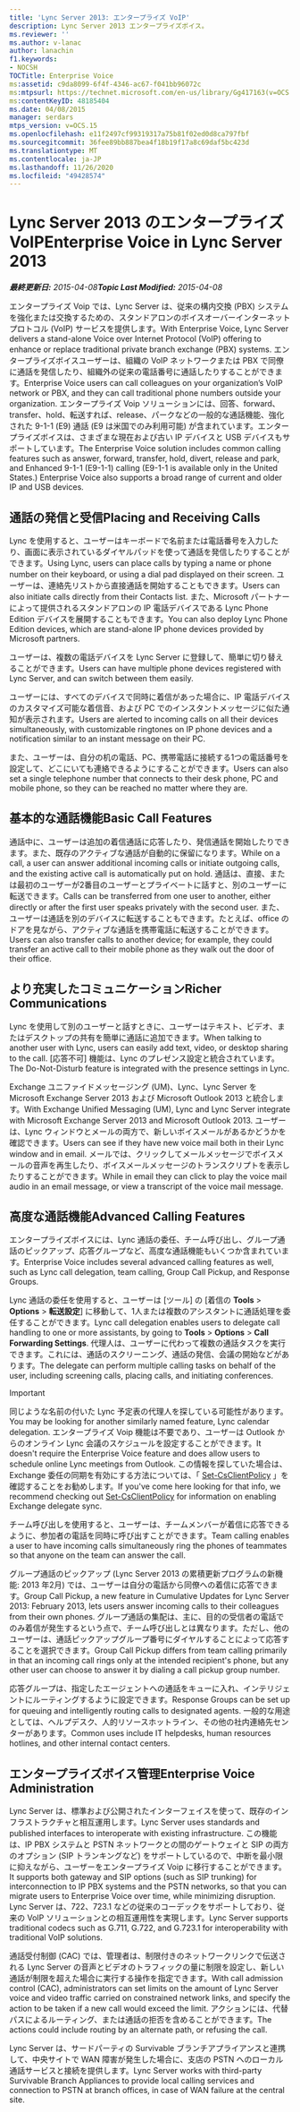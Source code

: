 ```yaml
---
title: 'Lync Server 2013: エンタープライズ VoIP'
description: Lync Server 2013 エンタープライズボイス。
ms.reviewer: ''
ms.author: v-lanac
author: lanachin
f1.keywords:
- NOCSH
TOCTitle: Enterprise Voice
ms:assetid: c9da8099-6f4f-4346-ac67-f041bb96072c
ms:mtpsurl: https://technet.microsoft.com/en-us/library/Gg417163(v=OCS.15)
ms:contentKeyID: 48185404
ms.date: 04/08/2015
manager: serdars
mtps_version: v=OCS.15
ms.openlocfilehash: e11f2497cf99319317a75b81f02ed0d8ca797fbf
ms.sourcegitcommit: 36fee89bb887bea4f18b19f17a8c69daf5bc423d
ms.translationtype: MT
ms.contentlocale: ja-JP
ms.lasthandoff: 11/26/2020
ms.locfileid: "49428574"
---
```

# <a name="enterprise-voice-in-lync-server-2013"></a><span data-ttu-id="ec2c1-103">Lync Server 2013 のエンタープライズ VoIP</span><span class="sxs-lookup"><span data-stu-id="ec2c1-103">Enterprise Voice in Lync Server 2013</span></span>

<div data-xmlns="http://www.w3.org/1999/xhtml">

<div class="topic" data-xmlns="http://www.w3.org/1999/xhtml" data-msxsl="urn:schemas-microsoft-com:xslt" data-cs="https://msdn.microsoft.com/">

<div data-asp="https://msdn2.microsoft.com/asp">



</div>

<div id="mainSection">

<div id="mainBody"><span data-ttu-id="ec2c1-104">

<span> </span></span><span class="sxs-lookup"><span data-stu-id="ec2c1-104">

<span> </span></span></span>

<span data-ttu-id="ec2c1-105">_**最終更新日:** 2015-04-08_</span><span class="sxs-lookup"><span data-stu-id="ec2c1-105">_**Topic Last Modified:** 2015-04-08_</span></span>

<span data-ttu-id="ec2c1-106">エンタープライズ Voip では、Lync Server は、従来の構内交換 (PBX) システムを強化または交換するための、スタンドアロンのボイスオーバーインターネットプロトコル (VoIP) サービスを提供します。</span><span class="sxs-lookup"><span data-stu-id="ec2c1-106">With Enterprise Voice, Lync Server delivers a stand-alone Voice over Internet Protocol (VoIP) offering to enhance or replace traditional private branch exchange (PBX) systems.</span></span> <span data-ttu-id="ec2c1-107">エンタープライズボイスユーザーは、組織の VoIP ネットワークまたは PBX で同僚に通話を発信したり、組織外の従来の電話番号に通話したりすることができます。</span><span class="sxs-lookup"><span data-stu-id="ec2c1-107">Enterprise Voice users can call colleagues on your organization’s VoIP network or PBX, and they can call traditional phone numbers outside your organization.</span></span> <span data-ttu-id="ec2c1-108">エンタープライズ Voip ソリューションには、回答、forward、transfer、hold、転送すれば、release、パークなどの一般的な通話機能、強化された 9-1-1 (E9) 通話 (E9 は米国でのみ利用可能) が含まれています。エンタープライズボイスは、さまざまな現在および古い IP デバイスと USB デバイスもサポートしています。</span><span class="sxs-lookup"><span data-stu-id="ec2c1-108">The Enterprise Voice solution includes common calling features such as answer, forward, transfer, hold, divert, release and park, and Enhanced 9-1-1 (E9-1-1) calling (E9-1-1 is available only in the United States.) Enterprise Voice also supports a broad range of current and older IP and USB devices.</span></span>

<div>

## <a name="placing-and-receiving-calls"></a><span data-ttu-id="ec2c1-109">通話の発信と受信</span><span class="sxs-lookup"><span data-stu-id="ec2c1-109">Placing and Receiving Calls</span></span>

<span data-ttu-id="ec2c1-110">Lync を使用すると、ユーザーはキーボードで名前または電話番号を入力したり、画面に表示されているダイヤルパッドを使って通話を発信したりすることができます。</span><span class="sxs-lookup"><span data-stu-id="ec2c1-110">Using Lync, users can place calls by typing a name or phone number on their keyboard, or using a dial pad displayed on their screen.</span></span> <span data-ttu-id="ec2c1-111">ユーザーは、連絡先リストから直接通話を開始することもできます。</span><span class="sxs-lookup"><span data-stu-id="ec2c1-111">Users can also initiate calls directly from their Contacts list.</span></span> <span data-ttu-id="ec2c1-112">また、Microsoft パートナーによって提供されるスタンドアロンの IP 電話デバイスである Lync Phone Edition デバイスを展開することもできます。</span><span class="sxs-lookup"><span data-stu-id="ec2c1-112">You can also deploy Lync Phone Edition devices, which are stand-alone IP phone devices provided by Microsoft partners.</span></span>

<span data-ttu-id="ec2c1-113">ユーザーは、複数の電話デバイスを Lync Server に登録して、簡単に切り替えることができます。</span><span class="sxs-lookup"><span data-stu-id="ec2c1-113">Users can have multiple phone devices registered with Lync Server, and can switch between them easily.</span></span>

<span data-ttu-id="ec2c1-114">ユーザーには、すべてのデバイスで同時に着信があった場合に、IP 電話デバイスのカスタマイズ可能な着信音、および PC でのインスタントメッセージに似た通知が表示されます。</span><span class="sxs-lookup"><span data-stu-id="ec2c1-114">Users are alerted to incoming calls on all their devices simultaneously, with customizable ringtones on IP phone devices and a notification similar to an instant message on their PC.</span></span>

<span data-ttu-id="ec2c1-115">また、ユーザーは、自分の机の電話、PC、携帯電話に接続する1つの電話番号を設定して、どこにいても連絡できるようにすることができます。</span><span class="sxs-lookup"><span data-stu-id="ec2c1-115">Users can also set a single telephone number that connects to their desk phone, PC and mobile phone, so they can be reached no matter where they are.</span></span>

</div>

<div>

## <a name="basic-call-features"></a><span data-ttu-id="ec2c1-116">基本的な通話機能</span><span class="sxs-lookup"><span data-stu-id="ec2c1-116">Basic Call Features</span></span>

<span data-ttu-id="ec2c1-117">通話中に、ユーザーは追加の着信通話に応答したり、発信通話を開始したりできます。また、既存のアクティブな通話が自動的に保留になります。</span><span class="sxs-lookup"><span data-stu-id="ec2c1-117">While on a call, a user can answer additional incoming calls or initiate outgoing calls, and the existing active call is automatically put on hold.</span></span> <span data-ttu-id="ec2c1-118">通話は、直接、または最初のユーザーが2番目のユーザーとプライベートに話すと、別のユーザーに転送できます。</span><span class="sxs-lookup"><span data-stu-id="ec2c1-118">Calls can be transferred from one user to another, either directly or after the first user speaks privately with the second user.</span></span> <span data-ttu-id="ec2c1-119">また、ユーザーは通話を別のデバイスに転送することもできます。たとえば、office のドアを見ながら、アクティブな通話を携帯電話に転送することができます。</span><span class="sxs-lookup"><span data-stu-id="ec2c1-119">Users can also transfer calls to another device; for example, they could transfer an active call to their mobile phone as they walk out the door of their office.</span></span>

</div>

<div>

## <a name="richer-communications"></a><span data-ttu-id="ec2c1-120">より充実したコミュニケーション</span><span class="sxs-lookup"><span data-stu-id="ec2c1-120">Richer Communications</span></span>

<span data-ttu-id="ec2c1-121">Lync を使用して別のユーザーと話すときに、ユーザーはテキスト、ビデオ、またはデスクトップの共有を簡単に通話に追加できます。</span><span class="sxs-lookup"><span data-stu-id="ec2c1-121">When talking to another user with Lync, users can easily add text, video, or desktop sharing to the call.</span></span> <span data-ttu-id="ec2c1-122">[応答不可] 機能は、Lync のプレゼンス設定と統合されています。</span><span class="sxs-lookup"><span data-stu-id="ec2c1-122">The Do-Not-Disturb feature is integrated with the presence settings in Lync.</span></span>

<span data-ttu-id="ec2c1-123">Exchange ユニファイドメッセージング (UM)、Lync、Lync Server を Microsoft Exchange Server 2013 および Microsoft Outlook 2013 と統合します。</span><span class="sxs-lookup"><span data-stu-id="ec2c1-123">With Exchange Unified Messaging (UM), Lync and Lync Server integrate with Microsoft Exchange Server 2013 and Microsoft Outlook 2013.</span></span> <span data-ttu-id="ec2c1-124">ユーザーは、Lync ウィンドウとメールの両方で、新しいボイスメールがあるかどうかを確認できます。</span><span class="sxs-lookup"><span data-stu-id="ec2c1-124">Users can see if they have new voice mail both in their Lync window and in email.</span></span> <span data-ttu-id="ec2c1-125">メールでは、クリックしてメールメッセージでボイスメールの音声を再生したり、ボイスメールメッセージのトランスクリプトを表示したりすることができます。</span><span class="sxs-lookup"><span data-stu-id="ec2c1-125">While in email they can click to play the voice mail audio in an email message, or view a transcript of the voice mail message.</span></span>

</div>

<div>

## <a name="advanced-calling-features"></a><span data-ttu-id="ec2c1-126">高度な通話機能</span><span class="sxs-lookup"><span data-stu-id="ec2c1-126">Advanced Calling Features</span></span>

<span data-ttu-id="ec2c1-127">エンタープライズボイスには、Lync 通話の委任、チーム呼び出し、グループ通話のピックアップ、応答グループなど、高度な通話機能もいくつか含まれています。</span><span class="sxs-lookup"><span data-stu-id="ec2c1-127">Enterprise Voice includes several advanced calling features as well, such as Lync call delegation, team calling, Group Call Pickup, and Response Groups.</span></span>

<span data-ttu-id="ec2c1-128">Lync 通話の委任を使用すると、ユーザーは [ツール] の [着信の **Tools** \> **Options** \> **転送設定**] に移動して、1人または複数のアシスタントに通話処理を委任することができます。</span><span class="sxs-lookup"><span data-stu-id="ec2c1-128">Lync call delegation enables users to delegate call handling to one or more assistants, by going to **Tools** \> **Options** \> **Call Forwarding Settings**.</span></span> <span data-ttu-id="ec2c1-129">代理人は、ユーザーに代わって複数の通話タスクを実行できます。これには、通話のスクリーニング、通話の発信、会議の開始などがあります。</span><span class="sxs-lookup"><span data-stu-id="ec2c1-129">The delegate can perform multiple calling tasks on behalf of the user, including screening calls, placing calls, and initiating conferences.</span></span>

<div>


> [!IMPORTANT]  
> <span data-ttu-id="ec2c1-130">同じような名前の付いた Lync 予定表の代理人を探している可能性があります。</span><span class="sxs-lookup"><span data-stu-id="ec2c1-130">You may be looking for another similarly named feature, Lync calendar delegation.</span></span> <span data-ttu-id="ec2c1-131">エンタープライズ Voip 機能は不要であり、ユーザーは Outlook からのオンライン Lync 会議のスケジュールを設定することができます。</span><span class="sxs-lookup"><span data-stu-id="ec2c1-131">It doesn't require the Enterprise Voice feature and does allow users to schedule online Lync meetings from Outlook.</span></span> <span data-ttu-id="ec2c1-132">この情報を探していた場合は、Exchange 委任の同期を有効にする方法については、「 <A href="https://docs.microsoft.com/powershell/module/skype/Set-CsClientPolicy">Set-CsClientPolicy</A> 」を確認することをお勧めします。</span><span class="sxs-lookup"><span data-stu-id="ec2c1-132">If you've come here looking for that info, we recommend checking out <A href="https://docs.microsoft.com/powershell/module/skype/Set-CsClientPolicy">Set-CsClientPolicy</A> for information on enabling Exchange delegate sync.</span></span>



</div>

<span data-ttu-id="ec2c1-133">チーム呼び出しを使用すると、ユーザーは、チームメンバーが着信に応答できるように、参加者の電話を同時に呼び出すことができます。</span><span class="sxs-lookup"><span data-stu-id="ec2c1-133">Team calling enables a user to have incoming calls simultaneously ring the phones of teammates so that anyone on the team can answer the call.</span></span>

<span data-ttu-id="ec2c1-134">グループ通話のピックアップ (Lync Server 2013 の累積更新プログラムの新機能: 2013 年2月) では、ユーザーは自分の電話から同僚への着信に応答できます。</span><span class="sxs-lookup"><span data-stu-id="ec2c1-134">Group Call Pickup, a new feature in Cumulative Updates for Lync Server 2013: February 2013, lets users answer incoming calls to their colleagues from their own phones.</span></span> <span data-ttu-id="ec2c1-135">グループ通話の集配は、主に、目的の受信者の電話でのみ着信が発生するという点で、チーム呼び出しとは異なります。ただし、他のユーザーは、通話ピックアップグループ番号にダイヤルすることによって応答することを選択できます。</span><span class="sxs-lookup"><span data-stu-id="ec2c1-135">Group Call Pickup differs from team calling primarily in that an incoming call rings only at the intended recipient's phone, but any other user can choose to answer it by dialing a call pickup group number.</span></span>

<span data-ttu-id="ec2c1-136">応答グループは、指定したエージェントへの通話をキューに入れ、インテリジェントにルーティングするように設定できます。</span><span class="sxs-lookup"><span data-stu-id="ec2c1-136">Response Groups can be set up for queuing and intelligently routing calls to designated agents.</span></span> <span data-ttu-id="ec2c1-137">一般的な用途としては、ヘルプデスク、人的リソースホットライン、その他の社内連絡先センターがあります。</span><span class="sxs-lookup"><span data-stu-id="ec2c1-137">Common uses include IT helpdesks, human resources hotlines, and other internal contact centers.</span></span>

</div>

<div>

## <a name="enterprise-voice-administration"></a><span data-ttu-id="ec2c1-138">エンタープライズボイス管理</span><span class="sxs-lookup"><span data-stu-id="ec2c1-138">Enterprise Voice Administration</span></span>

<span data-ttu-id="ec2c1-139">Lync Server は、標準および公開されたインターフェイスを使って、既存のインフラストラクチャと相互運用します。</span><span class="sxs-lookup"><span data-stu-id="ec2c1-139">Lync Server uses standards and published interfaces to interoperate with existing infrastructure.</span></span> <span data-ttu-id="ec2c1-140">この機能は、IP PBX システムと PSTN ネットワークとの間のゲートウェイと SIP の両方のオプション (SIP トランキングなど) をサポートしているので、中断を最小限に抑えながら、ユーザーをエンタープライズ Voip に移行することができます。</span><span class="sxs-lookup"><span data-stu-id="ec2c1-140">It supports both gateway and SIP options (such as SIP trunking) for interconnection to IP PBX systems and the PSTN networks, so that you can migrate users to Enterprise Voice over time, while minimizing disruption.</span></span> <span data-ttu-id="ec2c1-141">Lync Server は、722、723.1 などの従来のコーデックをサポートしており、従来の VoIP ソリューションとの相互運用性を実現します。</span><span class="sxs-lookup"><span data-stu-id="ec2c1-141">Lync Server supports traditional codecs such as G.711, G.722, and G.723.1 for interoperability with traditional VoIP solutions.</span></span>

<span data-ttu-id="ec2c1-142">通話受付制御 (CAC) では、管理者は、制限付きのネットワークリンクで伝送される Lync Server の音声とビデオのトラフィックの量に制限を設定し、新しい通話が制限を超えた場合に実行する操作を指定できます。</span><span class="sxs-lookup"><span data-stu-id="ec2c1-142">With call admission control (CAC), administrators can set limits on the amount of Lync Server voice and video traffic carried on constrained network links, and specify the action to be taken if a new call would exceed the limit.</span></span> <span data-ttu-id="ec2c1-143">アクションには、代替パスによるルーティング、または通話の拒否を含めることができます。</span><span class="sxs-lookup"><span data-stu-id="ec2c1-143">The actions could include routing by an alternate path, or refusing the call.</span></span>

<span data-ttu-id="ec2c1-144">Lync Server は、サードパーティの Survivable ブランチアプライアンスと連携して、中央サイトで WAN 障害が発生した場合に、支店の PSTN へのローカル通話サービスと接続を提供します。</span><span class="sxs-lookup"><span data-stu-id="ec2c1-144">Lync Server works with third-party Survivable Branch Appliances to provide local calling services and connection to PSTN at branch offices, in case of WAN failure at the central site.</span></span>

<span data-ttu-id="ec2c1-145"></div>

</div>

<span> </span>

</div>

</div>

</span><span class="sxs-lookup"><span data-stu-id="ec2c1-145"></div>

</div>

<span> </span>

</div>

</div>

</span></span></div>

